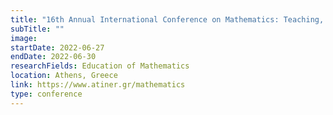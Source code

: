 ```yaml
---
title: "16th Annual International Conference on Mathematics: Teaching, Theory & Applications"
subTitle: ""
image:
startDate: 2022-06-27
endDate: 2022-06-30
researchFields: Education of Mathematics
location: Athens, Greece
link: https://www.atiner.gr/mathematics
type: conference
---
```

